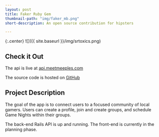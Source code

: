 ```yaml
---
layout: post
title: Faker Ruby Gem
thumbnail-path: "img/faker_mb.png"
short-description: An open source contribution for hipsters

---
```


{:.center}
![]({{ site.baseurl }}/img/srtoxics.png)

## Check it Out

The api is live at [api.meetmeeples.com](http://api.meetmeeples.com/docs)

The source code is hosted on [GitHub](https://github.com/npauzenga/meet_meeples-server)

## Project Description

The goal of the app is to connect users to a focused community of local gamers. Users can create a profile, join and create groups, and schedule Game Nights within their groups.

The back-end Rails API is up and running. The front-end is currently in the planning phase.
